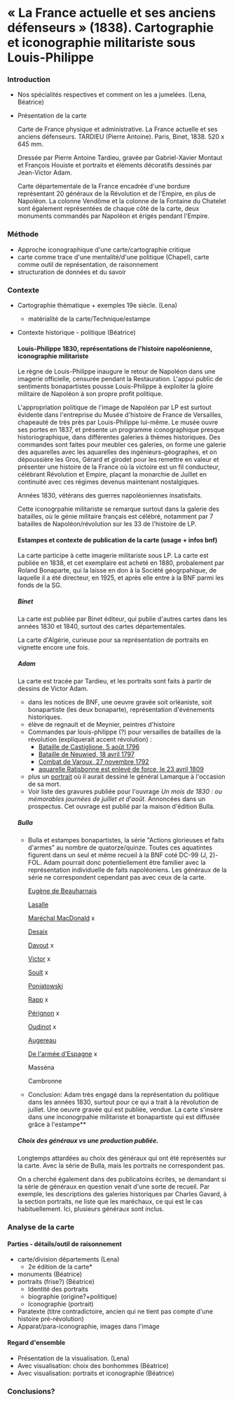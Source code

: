 # « La France actuelle et ses anciens défenseurs » (1838). Cartographie et iconographie militariste sous Louis-Philippe 

<!-- redemander la durée à Christina! -->



### Introduction

- Nos spécialités respectives et comment on les a jumelées. (Lena, Béatrice)

- Présentation de la carte

  Carte de France physique et administrative. La France actuelle et ses anciens défenseurs. TARDIEU (Pierre Antoine). Paris, Binet, 1838. 520 x 645 mm.

  Dressée par Pierre Antoine Tardieu, gravée par Gabriel-Xavier Montaut et François Houiste et portraits et éléments décoratifs dessinés par Jean-Victor Adam.

  Carte départementale de la France encadrée d'une bordure représentant 20 généraux de la Révolution et de l'Empire, en plus de Napoléon. La colonne Vendôme et la colonne de la Fontaine du Chatelet sont également représentées de chaque côté de la carte, deux monuments commandés par Napoléon et érigés pendant l'Empire.

### Méthode

- Approche iconographique d'une carte/cartographie critique
- carte comme trace d'une mentalité/d'une politique (Chapel), carte comme outil de représentation, de raisonnement
- structuration de données et du savoir

### Contexte

- Cartographie thématique + exemples 19e siècle. (Lena)

  - matérialité de la carte/Technique/estampe

- Contexte historique - politique (Béatrice)

  

  #### Louis-Philippe 1830, représentations de l'histoire napoléonienne, iconographie militariste

  Le règne de Louis-Philippe inaugure le retour de Napoléon dans une imagerie officielle, censurée pendant la Restauration. L'appui public de sentiments bonapartistes pousse Louis-Philippe à exploiter la gloire militaire de Napoléon à son propre profit politique. 

  L'appropriation politique de l'image de Napoléon par LP est surtout évidente dans l'entreprise du Musée d'histoire de France de Versailles, chapeauté de très près par Louis-Philippe lui-même. Le musée ouvre ses portes en 1837, et présente un programme iconographique presque historiographique, dans différentes galeries à thèmes historiques. Des commandes sont faites pour meubler ces galeries, on forme une galerie des aquarelles avec les aquarelles des ingénieurs-géographes, et on dépoussière les Gros, Gérard et girodet pour les remettre en valeur et présenter une histoire de la France où la victoire est un fil conducteur, célébrant Révolution et Empire, plaçant la monarchie de Juillet en continuité avec ces régimes devenus maintenant nostalgiques. 

  Années 1830, vétérans des guerres napoléoniennes insatisfaits.

  Cette iconogrpahie militariste se remarque surtout dans la galerie des batailles, où le génie militaire français est célébré, notamment par 7 batailles de Napoléon/révolution sur les 33 de l'histoire de LP. 

  

  #### Estampes et contexte de publication de la carte (usage + infos bnf)

  La carte participe à cette imagerie militariste sous LP. La carte est publiée en 1838, et cet exemplaire est acheté en 1880, probalement par Roland Bonaparte, qui la laisse en don à la Société géogrpahique, de laquelle il a été directeur, en 1925, et après elle entre à la BNF parmi  les fonds de la SG. 

  

  ##### 	Binet

  La carte est publiée par Binet éditeur, qui publie d'autres cartes dans les années 1830 et 1840, surtout des cartes départementales. 

  La carte d'Algérie, curieuse pour sa représentation de portraits en vignette encore une fois.

  

  ##### 	Adam

  La carte est tracée par Tardieu, et les portraits sont faits à partir de dessins de Victor Adam. 

  * dans les notices de BNF, une oeuvre gravée soit orléaniste, soit bonapartiste (les deux bonaparte), représentation d'événements historiques. 
  * élève de regnault et de Meynier, peintres d'histoire
  * Commandes par louis-philippe (?) pour versailles de batailles de la révolution (expliquerait accent révolution) : 
    *  [Bataille de Castiglione, 5 août 1796](http://collections.chateauversailles.fr/#263489de-2b99-4774-997b-cb4caf420875)
    *  [Bataille de Neuwied, 18 avril 1797](http://collections.chateauversailles.fr/#c174735c-a83e-4dae-a7f8-59dfd3d6203f)
    *  [Combat de Varoux, 27 novembre 1792](http://collections.chateauversailles.fr/#be6b2abe-2283-4439-ad57-f0e86fcc609b)
    *  [aquarelle Ratisbonne est enlevé de force, le 23 avril 1809](http://collections.chateauversailles.fr/#042fd57f-572f-4938-b6f7-1fcefe41a8d8)
  * plus un [portrait](http://collections.chateauversailles.fr/#82f554a9-69b3-4699-b862-69897a738ed1) où il aurait dessiné le général Lamarque à l'occasion de sa mort.
  * Voir liste des gravures publiée pour l'ouvrage *Un mois de 1830 : ou mémorables journées de juillet et d'août*. Annoncées dans un prospectus. Cet ouvrage est publié par la maison d'édition Bulla.

  ##### 	Bulla 

  * Bulla et estampes bonapartistes, la série "Actions glorieuses et faits d'armes" au nombre de quatorze/quinze. Toutes ces aquatintes figurent dans un seul et même recueil à la BNF coté DC-99 (J, 2)-FOL. Adam pourrait donc potentiellement être familier avec la représentation individuelle de faits napoléoniens. Les généraux de la série ne correspondent cependant pas avec ceux de la carte.

    [Eugène de Beauharnais](https://catalogue.bnf.fr/ark:/12148/cb40314747r)

    [Lasalle](https://catalogue.bnf.fr/ark:/12148/cb40314750n)

    [Maréchal MacDonald](https://catalogue.bnf.fr/ark:/12148/cb403147510) x

    [Desaix](https://catalogue.bnf.fr/ark:/12148/cb40314752b)

    [Davout](https://catalogue.bnf.fr/ark:/12148/cb40314753p) x

    [Victor](https://catalogue.bnf.fr/ark:/12148/cb403147541) x

    [Soult](https://catalogue.bnf.fr/ark:/12148/cb40314755c) x

    [Poniatowski](https://catalogue.bnf.fr/ark:/12148/cb40314756q)

    [Rapp](https://catalogue.bnf.fr/ark:/12148/cb415111397) x

    [Pérignon](https://catalogue.bnf.fr/ark:/12148/cb40314758d) x

    [Oudinot](https://catalogue.bnf.fr/ark:/12148/cb40314759r) x

    [Augereau](https://catalogue.bnf.fr/ark:/12148/cb40314749f)

    [De l'armée d'Espagne](https://catalogue.bnf.fr/ark:/12148/cb41517131x) x

    Masséna 

    Cambronne 

  * Conclusion: Adam très engagé dans la représentation du politique dans les années 1830, surtout pour ce qui a trait à la révolution de juillet. Une oeuvre gravée qui est publiée, vendue. La carte s'insère dans une inconogrpahie militariste et bonapartiste qui est diffusée grâce à l'estampe**

  

  ##### 	Choix des généraux vs une production publiée. 

  Longtemps attardées au choix des généraux qui ont été représentés sur la carte. Avec la série de Bulla, mais les portraits ne correspondent pas. 

  On a cherché également dans des publicatoins écrites, se demandant si la série de généraux en question venait d'une sorte de recueil.  Par exemple, les descriptions des galeries historiques par Charles Gavard, à la section portraits, ne liste que les maréchaux, ce qui est le cas habituellement. Ici, plusieurs généraux sont inclus. 

### Analyse de la carte

#### Parties - détails/outil de raisonnement

- carte/division départements (Lena)
  - 2e édition de la carte*
- monuments (Béatrice)
- portraits (frise?) (Béatrice)
  - Identité des portraits
  - biographie (origine?+politique)
  - Iconographie (portrait)
- Paratexte (titre contradictoire, ancien qui ne tient pas compte d'une histoire pré-révolution)
- Apparat/para-iconographie, images dans l'image

#### Regard d'ensemble

- Présentation de la visualisation. (Lena)
- Avec visualisation: choix des bonhommes (Béatrice)
- Avec visualisation: portraits et iconographie (Béatrice)

### Conclusions?

